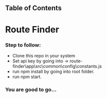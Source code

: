 ## Table of Contents

# Route Finder

### Step to follow:

- Clone this repo in your system
- Set api key by going into -> route-finder\app\src\common\config\constants.js
- run npm install by going into root folder.
- run npm start.

### You are good to go...
